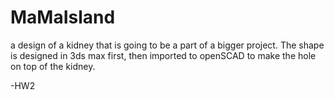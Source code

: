 MaMaIsland
==========

a design of a kidney that is going to be a part of a bigger project. The shape is designed in 3ds max first, then imported to openSCAD to make the hole on top of the kidney.



-HW2
